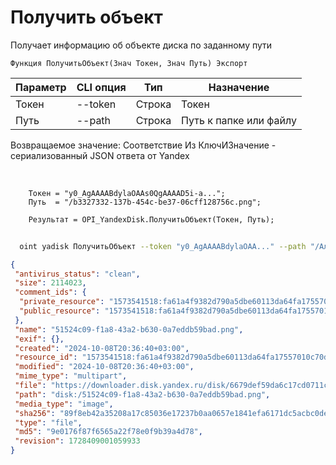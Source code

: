﻿---
sidebar_position: 3
---

# Получить объект
 Получает информацию об объекте диска по заданному пути



`Функция ПолучитьОбъект(Знач Токен, Знач Путь) Экспорт`

  | Параметр | CLI опция | Тип | Назначение |
  |-|-|-|-|
  | Токен | --token | Строка | Токен |
  | Путь | --path | Строка | Путь к папке или файлу |

  
  Возвращаемое значение:   Соответствие Из КлючИЗначение - сериализованный JSON ответа от Yandex

<br/>




```bsl title="Пример кода"
    Токен = "y0_AgAAAABdylaOAAs0QgAAAAD5i-a...";
    Путь  = "/b3327332-137b-454c-be37-06cff128756c.png";

    Результат = OPI_YandexDisk.ПолучитьОбъект(Токен, Путь);
```



```sh title="Пример команды CLI"
    
  oint yadisk ПолучитьОбъект --token "y0_AgAAAABdylaOAA..." --path "/Альпака.png"

```

```json title="Результат"
{
 "antivirus_status": "clean",
 "size": 2114023,
 "comment_ids": {
  "private_resource": "1573541518:fa61a4f9382d790a5dbe60113da64fa17557010c70d38c9bad93e9d7b03a0344",
  "public_resource": "1573541518:fa61a4f9382d790a5dbe60113da64fa17557010c70d38c9bad93e9d7b03a0344"
 },
 "name": "51524c09-f1a8-43a2-b630-0a7eddb59bad.png",
 "exif": {},
 "created": "2024-10-08T20:36:40+03:00",
 "resource_id": "1573541518:fa61a4f9382d790a5dbe60113da64fa17557010c70d38c9bad93e9d7b03a0344",
 "modified": "2024-10-08T20:36:40+03:00",
 "mime_type": "multipart",
 "file": "https://downloader.disk.yandex.ru/disk/6679def59da6c17cd0711c44ea050414aa05b8a200f14f59c5ef70e1f20673bb/6705a5ec/gwThwhLBKYvLhQCNnqAHiuK8Ahrq5JWEM2INP0-LokTQTU0YuDY1w93ExosczTWq3ALOfQvG7DeHbaEMV-uPlg%3D%3D?uid=1573541518&filename=51524c09-f1a8-43a2-b630-0a7eddb59bad.png&disposition=attachment&hash=&limit=0&content_type=multipart&owner_uid=1573541518&fsize=2114023&hid=03d7263840468e281bd0b238a26e7d0d&media_type=image&tknv=v2&etag=9e0176f87f6565a22f78e0f9b39a4d78",
 "path": "disk:/51524c09-f1a8-43a2-b630-0a7eddb59bad.png",
 "media_type": "image",
 "sha256": "89f8eb42a35208a17c85036e17237b0aa0657e1841efa6171dc5acbc0dea9e18",
 "type": "file",
 "md5": "9e0176f87f6565a22f78e0f9b39a4d78",
 "revision": 1728409001059933
}
```
